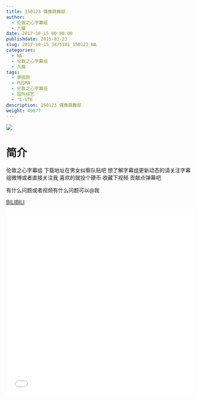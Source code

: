 ```yaml
---
title: 150123 偶像跳舞部
author: 
  - 伦敦之心字幕组
  - 九條
date: 2017-10-15 00:00:00
publishdate: 2015-01-23
slug: 2017-10-15_3475101_150123_NA
categories: 
  - NA
  - 伦敦之心字幕组
  - 九條
tags: 
  - 草彅刚
  - PUSMA
  - 伦敦之心字幕组
  - 国外综艺
  - °C-UTE
description: 150123 偶像跳舞部
weight: 49877
---
```


![](https://i.imgur.com/5e2jsR6.jpg)

# 简介  
伦敦之心字幕组 下载地址在男女纠察队贴吧 想了解字幕组更新动态的请关注字幕组微博或者直接关注我 喜欢的就投个硬币 收藏下视频 贡献点弹幕吧
有什么问题或者视频有什么问题可以@我

  [BILIBILI](https://www.bilibili.com/video/av3475101/)


  <iframe src="//www.bilibili.com/html/html5player.html?cid=5521290&aid=3475101" width="100%" height="500" frameborder="0" allowfullscreen="allowfullscreen"></iframe>
